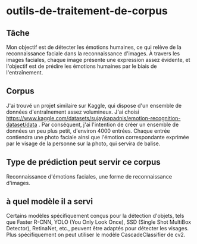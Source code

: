 # outils-de-traitement-de-corpus


## Tâche

Mon objectif est de détecter les émotions humaines, ce qui relève de la reconnaissance faciale dans la reconnaissance d'images. À travers les images faciales, chaque image présente une expression assez évidente, et l'objectif est de prédire les émotions humaines par le biais de l'entraînement.

## Corpus

J'ai trouvé un projet similaire sur Kaggle, qui dispose d'un ensemble de données d'entraînement assez volumineux. J'ai choisi https://www.kaggle.com/datasets/sujaykapadnis/emotion-recognition-dataset/data . Par conséquent, j'ai l'intention de créer un ensemble de données un peu plus petit, d'environ 4000 entrées. Chaque entrée contiendra une photo faciale ainsi que l'émotion correspondante exprimée par le visage de la personne sur la photo, qui servira de balise.

## Type de prédiction peut servir ce corpus

Reconnaissance d'émotions faciales, une forme de reconnaissance d'images.

## à quel modèle il a servi

Certains modèles spécifiquement conçus pour la détection d'objets, tels que Faster R-CNN, YOLO (You Only Look Once), SSD (Single Shot MultiBox Detector), RetinaNet, etc., peuvent être adaptés pour détecter les visages. Plus spécifiquement on peut utiliser le modèle CascadeClassifier de cv2.



